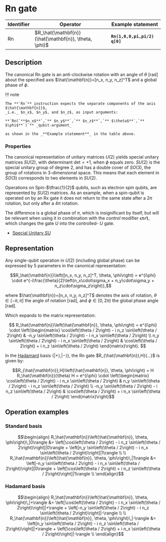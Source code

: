 # Rn gate

| Identifier | Operator                                             | Example statement            |
|------------|------------------------------------------------------|------------------------------|
| Rn         | $R_\hat{\mathbf{n}}(\hat{\mathbf{n}}, \theta, \phi)$ | **`Rn(1,0,0,pi,pi/2) q[0]`** |

## Description

The canonical Rn gate is an anti-clockwise rotation with an angle of $\theta$ [rad] about the specified axis
$\hat{\mathbf{n}}=[n_x, n_y, n_z]^T$ and a global phase of $\phi$.

!!! note
    
    The **`Rn`** instruction expects the separate components of the axis $\hat{\mathbf{n}}$,
    _i.e._ $n_x$, $n_y$, and $n_z$, as input arguments: 

    **`Rn(`**$n_x$**`,`** $n_y$**`,`** $n_z$**`,`** $\theta$**`,`** $\phi$**`)`** _qubit-argument_

    as shown in the _**Example statement**_ in the table above.

### Properties

The canonical representation of unitary matrices $U(2)$ yields special unitary matrices $SU(2)$, 
with determinant $\text{det} = +1$, when $\phi$ equals zero.
$SU(2)$ is the special unitary group of degree $2$, and has a double cover of $SO(3)$,
the group of rotations in 3-dimensional space.
This means that each element in $SO(3)$ corresponds to two elements in $SU(2)$.

Operations on Spin-$\tfrac{1}{2}$ qubits, such as electron spin qubits, are represented by $SU(2)$ matrices.
As an example, when a spin-qubit is operated on by an Rx gate it does not return to the same state
after a $2\pi$ rotation, but only after a $4\pi$ rotation.

The difference is a global phase of $\pi$, which is insignificant by itself,
but will be relevant when using it in combination with the _control_ modifier **`ctrl`**,
which changes the gate $U$ into the controlled- $U$ gate.

- [Special Unitary $SU$](https://en.wikipedia.org/wiki/Special_unitary_group)

## Representation

Any single-qubit operation in $U(2)$ (including global phase) can be expressed by 5 parameters in the canonical
representation:

$$R_\hat{\mathbf{n}}\left([n_x, n_y, n_z]^T, \theta, \phi\right) = e^{i\phi} \cdot e^{-i\frac{\theta}{2}\left(n_x\cdot\sigma_x + n_y\cdot\sigma_y + n_z\cdot\sigma_z\right)},$$

where $\hat{\mathbf{n}}=[n_x, n_y, n_z]^T$ denotes the axis of rotation, $\theta\in(-\pi, \pi]$ the angle of rotation [rad], and $\phi\in[0,2\pi)$ the global phase angle [rad].

Which expands to the matrix representation:

$$
R_\hat{\mathbf{n}}\left(\hat{\mathbf{n}}, \theta, \phi\right) = e^{i\phi} \cdot \left(\begin{matrix}
\cos\left(\theta / 2\right) - i n_z \sin\left(\theta / 2\right) & -n_y \sin\left(\theta / 2\right) - i n_x \sin\left(\theta / 2\right) \\
n_y \sin\left(\theta / 2\right) - i n_x \sin\left(\theta / 2\right) &  \cos\left(\theta / 2\right) + i n_z \sin\left(\theta / 2\right)
\end{matrix}\right).
$$

In the [Hadamard](sq_H.md) basis $\{|+\rangle, |-\rangle\}$, the Rn gate $R_{\hat{\mathbf{n}},H}(...)$ is given by:

$$R_{\hat{\mathbf{n}},H}\left(\hat{\mathbf{n}}, \theta, \phi\right) = H R_\hat{\mathbf{n}}(\theta) H = e^{i\phi} \cdot \left(\begin{matrix}
\cos\left(\theta / 2\right) - i n_x \sin\left(\theta / 2\right) & n_y \sin\left(\theta / 2\right) - i n_z \sin\left(\theta / 2\right) \\
-n_y \sin\left(\theta / 2\right) - i n_z \sin\left(\theta / 2\right) &  \cos\left(\theta / 2\right) + i n_x \sin\left(\theta / 2\right)
\end{matrix}\right)$$

## Operation examples

### Standard basis

$$\begin{align}
R_\hat{\mathbf{n}}\left(\hat{\mathbf{n}}, \theta, \phi\right)\,|0\rangle &= \left[\cos\left(\theta / 2\right) - i n_z \sin\left(\theta / 2\right)\right]|0\rangle + \left[n_y \sin\left(\theta / 2\right) - i n_x \sin\left(\theta / 2\right)\right]|1\rangle \\
\\
R_\hat{\mathbf{n}}\left(\hat{\mathbf{n}}, \theta, \phi\right)\,|1\rangle &= \left[-n_y \sin\left(\theta / 2\right) - i n_x \sin\left(\theta / 2\right)\right]|0\rangle + \left[\cos\left(\theta / 2\right) + i n_z \sin\left(\theta / 2\right)\right]|1\rangle \\
\end{align}$$

### Hadamard basis

$$\begin{align}
R_\hat{\mathbf{n}}\left(\hat{\mathbf{n}}, \theta, \phi\right)\,|+\rangle &= \left[\cos\left(\theta / 2\right) - i n_x \sin\left(\theta / 2\right)\right]|+\rangle + \left[-n_y \sin\left(\theta / 2\right) - i n_z \sin\left(\theta / 2\right)\right]|-\rangle \\
\\
R_\hat{\mathbf{n}}\left(\hat{\mathbf{n}}, \theta, \phi\right)\,|-\rangle &= \left[n_y \sin\left(\theta / 2\right) - i n_z \sin\left(\theta / 2\right)\right]|+\rangle + \left[\cos\left(\theta / 2\right) + i n_x \sin\left(\theta / 2\right)\right]|-\rangle \\
\end{align}$$
